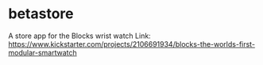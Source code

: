 # betastore
A store app for the Blocks wrist watch
Link: https://www.kickstarter.com/projects/2106691934/blocks-the-worlds-first-modular-smartwatch
